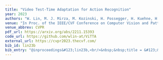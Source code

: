 ```yaml
---
title: "Video Test-Time Adaptation for Action Recognition"
year: 2023
authors: "W. Lin, M. J. Mirza, M. Kozinski, H. Possegger, H. Kuehne, H. Bischof"
venue: "In Proc. of the IEEE/CVF Conference on Computer Vision and Pattern Recognition"
venue_abbrev: CVPR
pdf_url: https://arxiv.org/abs/2211.15393
code_url: https://github.com/wlin-at/ViTTA
external_url: https://cvpr2023.thecvf.com/
bib_id: lin23b
bib_entry: "@inproceedings&#123;lin23b,<br/>&nbsp;&nbsp;title = &#123;&#123;Video Test-Time Adaptation for Action Recognition&#125;&#125;,<br/>&nbsp;&nbsp;author = &#123;Lin, Wei and Mirza, M. Jehanzeb and Kozinski, Mateusz and Possegger, Horst and Kuehne, Hilde and Bischof, Horst&#125;,<br/>&nbsp;&nbsp;booktitle = &#123;Proc. of the IEEE/CVF Conference on Computer Vision and Pattern Recognition (CVPR)&#125;,<br/>&nbsp;&nbsp;year = &#123;2023&#125;<br/>&#125;"
---
```

